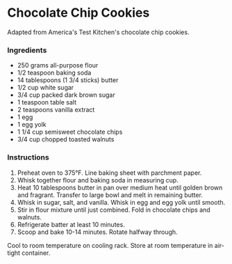 # Chocolate Chip Cookies

Adapted from America's Test Kitchen's chocolate chip cookies.

### Ingredients

- 250 grams all-purpose flour
- 1/2 teaspoon baking soda
- 14 tablespoons (1 3/4 sticks) butter
- 1/2 cup white sugar
- 3/4 cup packed dark brown sugar
- 1 teaspoon table salt
- 2 teaspoons vanilla extract
- 1 egg
- 1 egg yolk
- 1 1/4 cup semisweet chocolate chips
- 3/4 cup chopped toasted walnuts

### Instructions

1. Preheat oven to 375&deg;F. Line baking sheet with parchment paper.
2. Whisk together flour and baking soda in measuring cup.
3. Heat 10 tablespoons butter in pan over medium heat until golden brown and fragrant. Transfer to large bowl and melt in remaining butter.
4. Whisk in sugar, salt, and vanilla. Whisk in egg and egg yolk until smooth.
5. Stir in flour mixture until just combined. Fold in chocolate chips and walnuts.
6. Refrigerate batter at least 10 minutes.
7. Scoop and bake 10-14 minutes. Rotate halfway through.

Cool to room temperature on cooling rack. Store at room temperature in air-tight container.